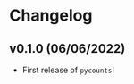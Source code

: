 # Changelog

<!--next-version-placeholder-->

## v0.1.0 (06/06/2022)

- First release of `pycounts`!